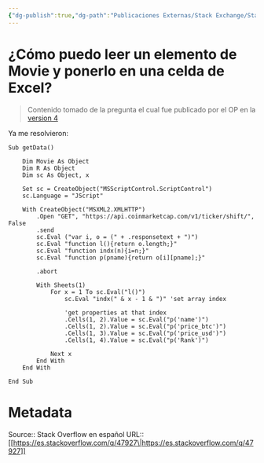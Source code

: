 ```yaml
---
{"dg-publish":true,"dg-path":"Publicaciones Externas/Stack Exchange/Stack Overflow en español/es.stackoverflow.com-47927.md","permalink":"/publicaciones-externas/stack-exchange/stack-overflow-en-espanol/es-stackoverflow-com-47927/","title":"¿Cómo puedo leer un elemento de Movie y ponerlo en una celda de Excel?","hide":true,"noteIcon":"default","created":"2024-04-03T12:49:10.679-06:00","updated":"2024-04-05T16:43:48.967-06:00"}
---
```


# ¿Cómo puedo leer un elemento de Movie y ponerlo en una celda de Excel?

> Contenido tomado de la pregunta el cual fue publicado por el OP en la [version 4][1]

Ya me resolvieron:

    Sub getData()
    
        Dim Movie As Object
        Dim R As Object
        Dim sc As Object, x
    
        Set sc = CreateObject("MSScriptControl.ScriptControl")
        sc.Language = "JScript"
    
        With CreateObject("MSXML2.XMLHTTP")
            .Open "GET", "https://api.coinmarketcap.com/v1/ticker/shift/", False
            .send
            sc.Eval ("var i, o = (" + .responsetext + ")")
            sc.Eval "function l(){return o.length;}"
            sc.Eval "function indx(n){i=n;}"
            sc.Eval "function p(pname){return o[i][pname];}"
    
            .abort
    
            With Sheets(1)
                For x = 1 To sc.Eval("l()")
                    sc.Eval "indx(" & x - 1 & ")" 'set array index
    
                    'get properties at that index
                    .Cells(1, 2).Value = sc.Eval("p('name')")
                    .Cells(1, 2).Value = sc.Eval("p('price_btc')")
                    .Cells(1, 3).Value = sc.Eval("p('price_usd')")
                    .Cells(1, 4).Value = sc.Eval("p('Rank')")
    
                Next x
            End With
        End With
    
    End Sub


  [1]: https://es.stackoverflow.com/revisions/37728/4

# Metadata
Source:: Stack Overflow en español
URL:: [[https://es.stackoverflow.com/q/47927\|https://es.stackoverflow.com/q/47927]]

